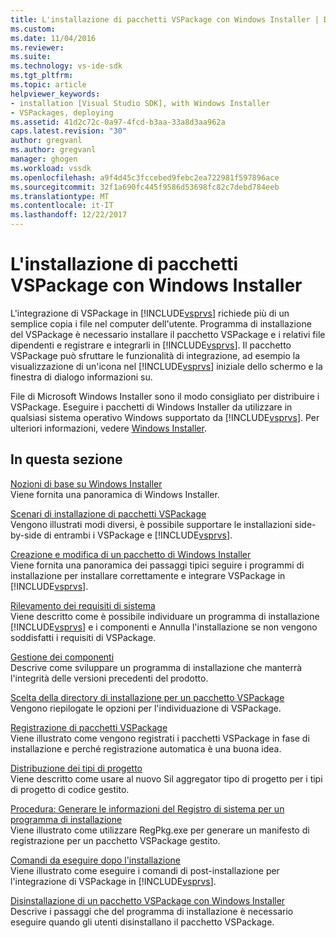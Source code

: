 ```yaml
---
title: L'installazione di pacchetti VSPackage con Windows Installer | Documenti Microsoft
ms.custom: 
ms.date: 11/04/2016
ms.reviewer: 
ms.suite: 
ms.technology: vs-ide-sdk
ms.tgt_pltfrm: 
ms.topic: article
helpviewer_keywords:
- installation [Visual Studio SDK], with Windows Installer
- VSPackages, deploying
ms.assetid: 41d2c72c-0a97-4fcd-b3aa-33a8d3aa962a
caps.latest.revision: "30"
author: gregvanl
ms.author: gregvanl
manager: ghogen
ms.workload: vssdk
ms.openlocfilehash: a9f4d45c3fccebed9febc2ea722981f597896ace
ms.sourcegitcommit: 32f1a690fc445f9586d53698fc82c7debd784eeb
ms.translationtype: MT
ms.contentlocale: it-IT
ms.lasthandoff: 12/22/2017
---
```

# <a name="installing-vspackages-with-windows-installer"></a>L'installazione di pacchetti VSPackage con Windows Installer
L'integrazione di VSPackage in [!INCLUDE[vsprvs](../../code-quality/includes/vsprvs_md.md)] richiede più di un semplice copia i file nel computer dell'utente. Programma di installazione del VSPackage è necessario installare il pacchetto VSPackage e i relativi file dipendenti e registrare e integrarli in [!INCLUDE[vsprvs](../../code-quality/includes/vsprvs_md.md)]. Il pacchetto VSPackage può sfruttare le funzionalità di integrazione, ad esempio la visualizzazione di un'icona nel [!INCLUDE[vsprvs](../../code-quality/includes/vsprvs_md.md)] iniziale dello schermo e la finestra di dialogo informazioni su.  
  
 File di Microsoft Windows Installer sono il modo consigliato per distribuire i VSPackage. Eseguire i pacchetti di Windows Installer da utilizzare in qualsiasi sistema operativo Windows supportato da [!INCLUDE[vsprvs](../../code-quality/includes/vsprvs_md.md)]. Per ulteriori informazioni, vedere [Windows Installer](http://msdn.microsoft.com/en-us/121be21b-b916-43e2-8f10-8b080516d2a0).  
  
## <a name="in-this-section"></a>In questa sezione  
 [Nozioni di base su Windows Installer](../../extensibility/internals/windows-installer-basics.md)  
 Viene fornita una panoramica di Windows Installer.  
  
 [Scenari di installazione di pacchetti VSPackage](../../extensibility/internals/vspackage-setup-scenarios.md)  
 Vengono illustrati modi diversi, è possibile supportare le installazioni side-by-side di entrambi i VSPackage e [!INCLUDE[vsprvs](../../code-quality/includes/vsprvs_md.md)].  
  
 [Creazione e modifica di un pacchetto di Windows Installer](../../extensibility/internals/authoring-a-windows-installer-package.md)  
 Viene fornita una panoramica dei passaggi tipici seguire i programmi di installazione per installare correttamente e integrare VSPackage in [!INCLUDE[vsprvs](../../code-quality/includes/vsprvs_md.md)].  
  
 [Rilevamento dei requisiti di sistema](../../extensibility/internals/detecting-system-requirements.md)  
 Viene descritto come è possibile individuare un programma di installazione [!INCLUDE[vsprvs](../../code-quality/includes/vsprvs_md.md)] e i componenti e Annulla l'installazione se non vengono soddisfatti i requisiti di VSPackage.  
  
 [Gestione dei componenti](../../extensibility/internals/component-management.md)  
 Descrive come sviluppare un programma di installazione che manterrà l'integrità delle versioni precedenti del prodotto.  
  
 [Scelta della directory di installazione per un pacchetto VSPackage](../../extensibility/internals/choosing-the-installation-directory-for-a-vspackage.md)  
 Vengono riepilogate le opzioni per l'individuazione di VSPackage.  
  
 [Registrazione di pacchetti VSPackage](../../extensibility/internals/vspackage-registration.md)  
 Viene illustrato come vengono registrati i pacchetti VSPackage in fase di installazione e perché registrazione automatica è una buona idea.  
  
 [Distribuzione dei tipi di progetto](../../extensibility/internals/deploying-project-types.md)  
 Viene descritto come usare al nuovo Sil aggregator tipo di progetto per i tipi di progetto di codice gestito.  
  
 [Procedura: Generare le informazioni del Registro di sistema per un programma di installazione](../../extensibility/internals/how-to-generate-registry-information-for-an-installer.md)  
 Viene illustrato come utilizzare RegPkg.exe per generare un manifesto di registrazione per un pacchetto VSPackage gestito.  
  
 [Comandi da eseguire dopo l'installazione](../../extensibility/internals/commands-that-must-be-run-after-installation.md)  
 Viene illustrato come eseguire i comandi di post-installazione per l'integrazione di VSPackage in [!INCLUDE[vsprvs](../../code-quality/includes/vsprvs_md.md)].  
  
 [Disinstallazione di un pacchetto VSPackage con Windows Installer](../../extensibility/internals/uninstalling-a-vspackage-with-windows-installer.md)  
 Descrive i passaggi che del programma di installazione è necessario eseguire quando gli utenti disinstallano il pacchetto VSPackage.  